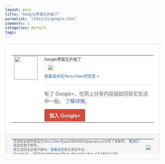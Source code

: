 ```yaml
---
layout: post
title: "Google界面又升级了"
permalink: '/2012/11/google.html'
comments: 1
categories: Default
tags: 
---
```

<div style="border:solid 1px #dfdfdf;color:#686868;font:13px Arial"><div style="background-color:#fff;padding:20px;"><table cellpadding="0" cellspacing="0"><tr><td style="padding-right:15px;vertical-align:top"><a href="https://plus.google.com/_/notifications/emlink?emrecipient=110200756825219614165&amp;emid=CMChnOvlu7MCFQFwTAodC2MAAA&amp;path=%2F108643996575278738906&amp;dt=1352254840314&amp;uob=8"><img height="75" src="https://lh3.googleusercontent.com/-KKRGTyJ5Bl0/AAAAAAAAAAI/AAAAAAAAEEY/jllxqER5dCk/s75-c-k-a/photo.jpg" style="border:solid 1px #cccccc;" width="75"/></a></td><td style="width:578px;color:#333;font:13px Arial;vertical-align:top"><div style="padding-bottom:10px">Google界面又升级了</div><div style="margin-bottom:10px;padding-left:10px; border-left:2px solid #EAEAEA"><span style="margin-right:5px"><a href="https://plus.google.com/_/notifications/emlink?emrecipient=110200756825219614165&amp;emid=CMChnOvlu7MCFQFwTAodC2MAAA&amp;path=%2F108643996575278738906%2Fposts%2FeJ4oG2vcgbX%3Fgpinv%3DAMIXal-Uti78NscinJhiOywPcuExs6zDVTZ5-IkNq7JM_UlXIU-bopICYOA54e3xX1zbJv5yjdwjdfsJn-q161KGItdtXvuKFgo15rj41KmjLMvX4585lxw&amp;dt=1352254840314&amp;uob=8" style="color:#3366CC;text-decoration:none;"><img border="0" src="https://lh5.googleusercontent.com/-MpQ4KXoJRlk/UJnFXCWrIxI/AAAAAAAAtG8/mVREZCj3chE/w160/Google%2B-%2BGoogle%2BSearch.png" style="max-height:200px;max-width:275px"/></a></span></div><a href="https://plus.google.com/_/notifications/emlink?emrecipient=110200756825219614165&amp;emid=CMChnOvlu7MCFQFwTAodC2MAAA&amp;path=%2F108643996575278738906%2Fposts%2FeJ4oG2vcgbX%3Fgpinv%3DAMIXal-Uti78NscinJhiOywPcuExs6zDVTZ5-IkNq7JM_UlXIU-bopICYOA54e3xX1zbJv5yjdwjdfsJn-q161KGItdtXvuKFgo15rj41KmjLMvX4585lxw&amp;dt=1352254840314&amp;uob=8" style="color:#3366CC;text-decoration:none">查看或评论Terry Chen的信息 »</a><div style="margin-top:20px;border-top:solid 1px #dfdfdf"><div style="padding:15px 0;color:#686868;font:16px Arial">有了 Google+，在网上分享内容就如同现实生活中一般。 <a href="http://www.google.com/+/learnmore/" style="color:#3366CC;text-decoration:none">了解详情</a>。</div><a href="https://plus.google.com/_/notifications/emlink?emrecipient=110200756825219614165&amp;emid=CMChnOvlu7MCFQFwTAodC2MAAA&amp;path=%2F%3Fgpinv%3DAMIXal-Uti78NscinJhiOywPcuExs6zDVTZ5-IkNq7JM_UlXIU-bopICYOA54e3xX1zbJv5yjdwjdfsJn-q161KGItdtXvuKFgo15rj41KmjLMvX4585lxw&amp;dt=1352254840314&amp;uob=8" style="display:inline-block;padding:7px 15px;background-color:#d44b38; color:#fff;font-size:16px; font-weight:bold;border-radius:2px;-webkit-border-radius:2px; -moz-border-radius:2px;border:solid 1px #c43b28; white-space:nowrap;text-decoration:none">加入 Google+</a></div></td></tr></table></div><div style="border-top:solid 1px #dfdfdf;padding:0 20px; background-color:#f5f5f5"><table cellpadding="0" cellspacing="0" style="height:50px"><tbody><tr><td style="vertical-align:middle;width:100%; color:#636363;font:11px Arial; line-height:120%">您收到此邮件是因为<a href="https://plus.google.com/_/notifications/emlink?emrecipient=110200756825219614165&amp;emid=CMChnOvlu7MCFQFwTAodC2MAAA&amp;path=%2F108643996575278738906%3Fgpinv%3DAMIXal-Uti78NscinJhiOywPcuExs6zDVTZ5-IkNq7JM_UlXIU-bopICYOA54e3xX1zbJv5yjdwjdfsJn-q161KGItdtXvuKFgo15rj41KmjLMvX4585lxw&amp;dt=1352254840314&amp;uob=8" style="color:#3366CC;text-decoration:none">Terry Chen</a>与jack29834582t@gmail.com分享了本邮件。 <a href="https://plus.google.com/_/notifications/emlink?emrecipient=110200756825219614165&amp;emid=CMChnOvlu7MCFQFwTAodC2MAAA&amp;path=%2F_%2Fnonplus%2Femailsettings%3Fgpinv%3DAMIXal-Uti78NscinJhiOywPcuExs6zDVTZ5-IkNq7JM_UlXIU-bopICYOA54e3xX1zbJv5yjdwjdfsJn-q161KGItdtXvuKFgo15rj41KmjLMvX4585lxw%26est%3DADH5u8WuCGmmROic7ojBThjqsyaXw0dQRk2kx0hU_L6GvAhIpVRtyeag1u7Wi2mzhItjWCeeURYPKTSaV2fsQyJ9zINJCm9_w48Pkg_ifUc89cknx9AIH35ojOqzOgIa6fLxFN6fwCKKIKrMumAR78S_8bMK18vwsw&amp;dt=1352254840314&amp;uob=8" style="color:#3366CC;text-decoration:none">取消订阅</a>这些电子邮件。<br/>您无法回复此电子邮件。<a href="https://plus.google.com/_/notifications/emlink?emrecipient=110200756825219614165&amp;emid=CMChnOvlu7MCFQFwTAodC2MAAA&amp;path=%2F108643996575278738906%2Fposts%2FeJ4oG2vcgbX%3Fgpinv%3DAMIXal-Uti78NscinJhiOywPcuExs6zDVTZ5-IkNq7JM_UlXIU-bopICYOA54e3xX1zbJv5yjdwjdfsJn-q161KGItdtXvuKFgo15rj41KmjLMvX4585lxw&amp;dt=1352254840314&amp;uob=8" style="color:#3366CC;text-decoration:none">查看该信息</a>以添加评论。<br/>Google Inc., 1600 Amphitheatre Pkwy, Mountain View, CA 94043 USA<br/></td><td><img src="https://ssl.gstatic.com/s2/oz/images/notifications/logo/google-plus-6617a72bb36cc548861652780c9e6ff1.png"/></td></tr></tbody></table></div></div>